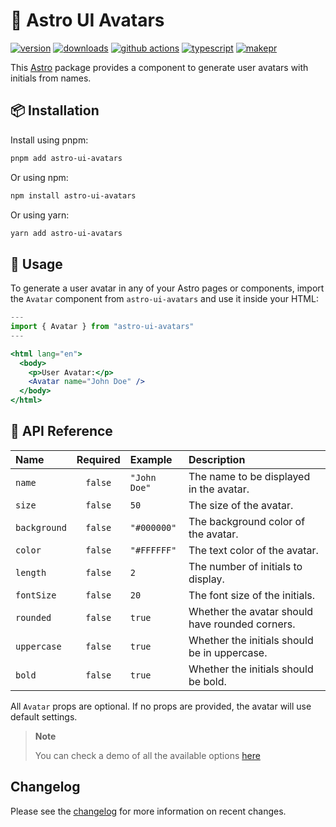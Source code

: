 # 🧔 Astro UI Avatars

[![version][version-badge]][npm]
[![downloads][downloads-badge]][npm]
[![github actions][github-actions-badge]][github-actions]
[![typescript][typescript-badge]][typescript]
[![makepr][makepr-badge]][makepr]

This [Astro](https://astro.build/) package provides a component to generate user avatars with initials from names.

## 📦 Installation

Install using pnpm:

```bash
pnpm add astro-ui-avatars
```

Or using npm:

```bash
npm install astro-ui-avatars
```

Or using yarn:

```bash
yarn add astro-ui-avatars
```

## 🥑 Usage

To generate a user avatar in any of your Astro pages or components, import the `Avatar` component from `astro-ui-avatars` and use it inside your HTML:

```jsx
---
import { Avatar } from "astro-ui-avatars"
---

<html lang="en">
  <body>
    <p>User Avatar:</p>
    <Avatar name="John Doe" />
  </body>
</html>
```

## 📖 API Reference

| Name         | Required | Example      | Description                                     |
| :----------- | :------: | :----------- | :---------------------------------------------- |
| `name`       | `false`  | `"John Doe"` | The name to be displayed in the avatar.         |
| `size`       | `false`  | `50`         | The size of the avatar.                         |
| `background` | `false`  | `"#000000"`  | The background color of the avatar.             |
| `color`      | `false`  | `"#FFFFFF"`  | The text color of the avatar.                   |
| `length`     | `false`  | `2`          | The number of initials to display.              |
| `fontSize`   | `false`  | `20`         | The font size of the initials.                  |
| `rounded`    | `false`  | `true`       | Whether the avatar should have rounded corners. |
| `uppercase`  | `false`  | `true`       | Whether the initials should be in uppercase.    |
| `bold`       | `false`  | `true`       | Whether the initials should be bold.            |

All `Avatar` props are optional. If no props are provided, the avatar will use default settings.

> **Note**
>
> You can check a demo of all the available options [here][demo]

## Changelog

Please see the [changelog](CHANGELOG.md) for more information on recent changes.

[npm]: https://npmjs.com/package/astro-ui-avatars
[demo]: /apps/playground

<!-- Readme Badges -->

[version-badge]: https://img.shields.io/npm/v/astro-ui-avatars.svg
[downloads-badge]: https://img.shields.io/npm/dt/astro-ui-avatars
[github-actions]: https://github.com/codiume/orbit/actions
[github-actions-badge]: https://github.com/codiume/orbit/actions/workflows/node.js.yml/badge.svg
[typescript]: https://npmjs.com/package/astro-ui-avatars
[typescript-badge]: https://img.shields.io/npm/types/astro-ui-avatars
[makepr]: https://makeapullrequest.com
[makepr-badge]: https://img.shields.io/badge/PRs-welcome-brightgreen.svg
